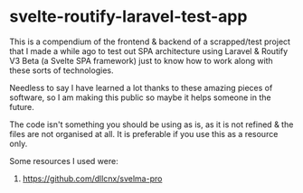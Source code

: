 # svelte-routify-laravel-test-app

This is a compendium of the frontend & backend of a scrapped/test project that I made a while ago to test out SPA architecture using Laravel & Routify V3 Beta (a Svelte SPA framework) just to know how to work along with these sorts of technologies.

Needless to say I have learned a lot thanks to these amazing pieces of software, so I am making this public so maybe it helps someone in the future.

The code isn't something you should be using as is, as it is not refined & the files are not organised at all. It is preferable if you use this as a resource only.

Some resources I used were:
1) https://github.com/dllcnx/svelma-pro

